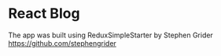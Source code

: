 # React Blog


The app was built using ReduxSimpleStarter by Stephen Grider
https://github.com/stephengrider

